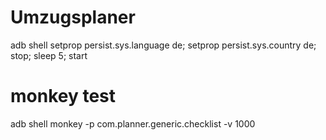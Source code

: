 # Umzugsplaner
adb shell setprop persist.sys.language de; setprop persist.sys.country de; stop; sleep 5; start

# monkey test
adb shell monkey -p com.planner.generic.checklist -v 1000